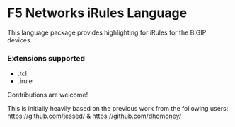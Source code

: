 # F5 Networks iRules Language

This language package provides highlighting for iRules for the BIGIP devices.


### Extensions supported
- .tcl
- .irule

Contributions are welcome!

This is initially heavily based on the previous work from the following users:
https://github.com/jessed/ &
https://github.com/dhomoney/
